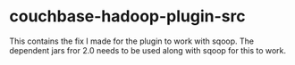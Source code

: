 couchbase-hadoop-plugin-src
===========================
This contains the fix I made for the plugin to work with sqoop. The dependent jars fror 2.0 needs to be used along with sqoop for this to work. 
